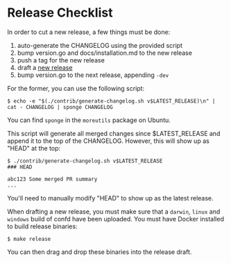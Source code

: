 # Release Checklist

In order to cut a new release, a few things must be done:

1. auto-generate the CHANGELOG using the provided script
2. bump version.go and docs/installation.md to the new release
3. push a tag for the new release
4. draft a [new release](https://github.com/spreedly/confd/releases/new)
5. bump version.go to the next release, appending `-dev`

For the former, you can use the following script:

    $ echo -e "$(./contrib/generate-changelog.sh v$LATEST_RELEASE)\n" | cat - CHANGELOG | sponge CHANGELOG

You can find `sponge` in the `moreutils` package on Ubuntu.

This script will generate all merged changes since $LATEST_RELEASE and append it to the top of the CHANGELOG. However, this will show up as "HEAD" at the top:

    $ ./contrib/generate-changelog.sh v$LATEST_RELEASE
    ### HEAD

    abc123 Some merged PR summary
    ...

You'll need to manually modify "HEAD" to show up as the latest release.

When drafting a new release, you must make sure that a `darwin`, `linux` and `windows` build of confd have
been uploaded. You must have Docker installed to build release binaries:

    $ make release

You can then drag and drop these binaries into the release draft.
